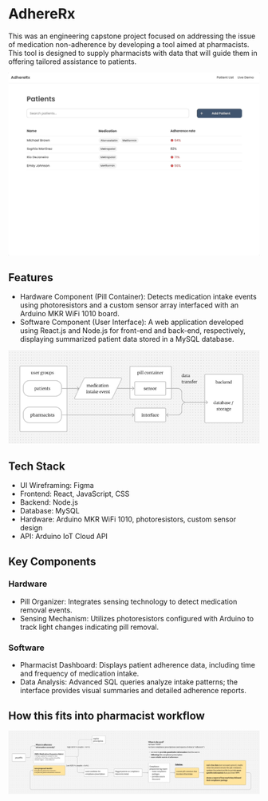 # AdhereRx

This was an engineering capstone project focused on addressing the issue of medication non-adherence by developing a tool aimed at pharmacists. This tool is designed to supply pharmacists with data that will guide them in offering tailored assistance to patients.

![Demo GIF](./public/demo.gif)

## Features

- Hardware Component (Pill Container): Detects medication intake events using photoresistors and a custom sensor array interfaced with an Arduino MKR WiFi 1010 board.
- Software Component (User Interface): A web application developed using React.js and Node.js for front-end and back-end, respectively, displaying summarized patient data stored in a MySQL database.

![System Diagram](./public/system-diagram.png)

## Tech Stack

- UI Wireframing: Figma
- Frontend: React, JavaScript, CSS
- Backend: Node.js
- Database: MySQL
- Hardware: Arduino MKR WiFi 1010, photoresistors, custom sensor design
- API: Arduino IoT Cloud API

## Key Components

### Hardware

- Pill Organizer: Integrates sensing technology to detect medication removal events.
- Sensing Mechanism: Utilizes photoresistors configured with Arduino to track light changes indicating pill removal.

### Software

- Pharmacist Dashboard: Displays patient adherence data, including time and frequency of medication intake.
- Data Analysis: Advanced SQL queries analyze intake patterns; the interface provides visual summaries and detailed adherence reports.

## How this fits into pharmacist workflow

![User Flow](./public/user-flow.png)
